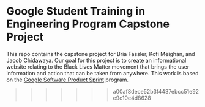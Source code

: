 # Google Student Training in Engineering Program Capstone Project

This repo contains the capstone project for Bria Fassler, Kofi Meighan, and Jacob Chidawaya. Our goal for this project is to create an informational website relating to the Black Lives Matter movement that brings the user information and action that can be taken from anywhere. This work is based on the [Google Software Product Sprint](https://g.co/softwareproductsprint) program.

>>>>>>> a00af8dece52b3f4437ebcc51e92e9c10e4d8628
